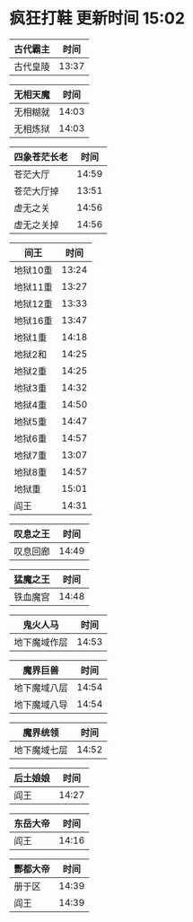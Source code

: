 # 疯狂打鞋 更新时间 15:02

| 古代霸主   | 时间    |
|--------|-------|
| 古代皇陵 | 13:37 |

| 无相天魔   | 时间    |
|--------|-------|
| 无相糊就 | 14:03 |
| 无相炼狱 | 14:03 |

| 四象苍茫长老   | 时间    |
|--------|-------|
| 苍茫大厅 | 14:59 |
| 苍茫大厅掉 | 13:51 |
| 虚无之关 | 14:56 |
| 虚无之关掉 | 14:56 |

| 间王   | 时间    |
|--------|-------|
| 地狱10重 | 13:24 |
| 地狱11重 | 13:27 |
| 地狱12重 | 13:33 |
| 地狱16重 | 13:47 |
| 地狱1重 | 14:18 |
| 地狱2和 | 14:25 |
| 地狱2重 | 14:25 |
| 地狱3重 | 14:32 |
| 地狱4重 | 14:50 |
| 地狱5重 | 14:47 |
| 地狱6重 | 14:57 |
| 地狱7重 | 13:07 |
| 地狱8重 | 14:57 |
| 地狱重 | 15:01 |
| 阎王 | 14:31 |

| 叹息之王   | 时间    |
|--------|-------|
| 叹息回廊 | 14:49 |

| 猛魔之王   | 时间    |
|--------|-------|
| 铁血魔宫 | 14:48 |

| 鬼火人马   | 时间    |
|--------|-------|
| 地下魔域作层 | 14:53 |

| 魔界巨兽   | 时间    |
|--------|-------|
| 地下魔域八层 | 14:54 |
| 地下魔域八导 | 14:54 |

| 魔界统领   | 时间    |
|--------|-------|
| 地下魔域七层 | 14:52 |

| 后土娘娘   | 时间    |
|--------|-------|
| 阎王 | 14:27 |

| 东岳大帝   | 时间    |
|--------|-------|
| 阎王 | 14:16 |

| 酆都大帝   | 时间    |
|--------|-------|
| 册于区 | 14:39 |
| 阎王 | 14:39 |